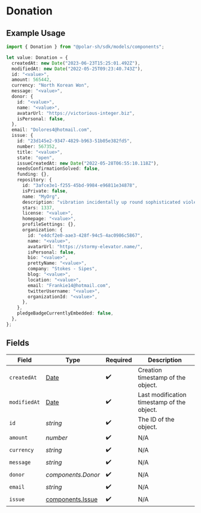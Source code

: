 # Donation

## Example Usage

```typescript
import { Donation } from "@polar-sh/sdk/models/components";

let value: Donation = {
  createdAt: new Date("2023-06-23T15:25:01.492Z"),
  modifiedAt: new Date("2022-05-25T09:23:40.743Z"),
  id: "<value>",
  amount: 565442,
  currency: "North Korean Won",
  message: "<value>",
  donor: {
    id: "<value>",
    name: "<value>",
    avatarUrl: "https://victorious-integer.biz",
    isPersonal: false,
  },
  email: "Dolores4@hotmail.com",
  issue: {
    id: "23d145e2-9347-4829-b963-51b05e382fd5",
    number: 567352,
    title: "<value>",
    state: "open",
    issueCreatedAt: new Date("2022-05-28T06:55:10.118Z"),
    needsConfirmationSolved: false,
    funding: {},
    repository: {
      id: "3afce3e1-f255-45bd-9984-e96811e34878",
      isPrivate: false,
      name: "MyOrg",
      description: "vibration incidentally up round sophisticated violently",
      stars: 1337,
      license: "<value>",
      homepage: "<value>",
      profileSettings: {},
      organization: {
        id: "e4dcf2e0-aae3-428f-94c5-4ac0986c5867",
        name: "<value>",
        avatarUrl: "https://stormy-elevator.name/",
        isPersonal: false,
        bio: "<value>",
        prettyName: "<value>",
        company: "Stokes - Sipes",
        blog: "<value>",
        location: "<value>",
        email: "Frankie14@hotmail.com",
        twitterUsername: "<value>",
        organizationId: "<value>",
      },
    },
    pledgeBadgeCurrentlyEmbedded: false,
  },
};
```

## Fields

| Field                                                                                         | Type                                                                                          | Required                                                                                      | Description                                                                                   |
| --------------------------------------------------------------------------------------------- | --------------------------------------------------------------------------------------------- | --------------------------------------------------------------------------------------------- | --------------------------------------------------------------------------------------------- |
| `createdAt`                                                                                   | [Date](https://developer.mozilla.org/en-US/docs/Web/JavaScript/Reference/Global_Objects/Date) | :heavy_check_mark:                                                                            | Creation timestamp of the object.                                                             |
| `modifiedAt`                                                                                  | [Date](https://developer.mozilla.org/en-US/docs/Web/JavaScript/Reference/Global_Objects/Date) | :heavy_check_mark:                                                                            | Last modification timestamp of the object.                                                    |
| `id`                                                                                          | *string*                                                                                      | :heavy_check_mark:                                                                            | The ID of the object.                                                                         |
| `amount`                                                                                      | *number*                                                                                      | :heavy_check_mark:                                                                            | N/A                                                                                           |
| `currency`                                                                                    | *string*                                                                                      | :heavy_check_mark:                                                                            | N/A                                                                                           |
| `message`                                                                                     | *string*                                                                                      | :heavy_check_mark:                                                                            | N/A                                                                                           |
| `donor`                                                                                       | *components.Donor*                                                                            | :heavy_check_mark:                                                                            | N/A                                                                                           |
| `email`                                                                                       | *string*                                                                                      | :heavy_check_mark:                                                                            | N/A                                                                                           |
| `issue`                                                                                       | [components.Issue](../../models/components/issue.md)                                          | :heavy_check_mark:                                                                            | N/A                                                                                           |